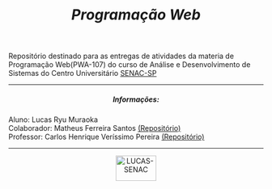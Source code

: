 <!DOCTYPE html>
<html lang="en">
<head>
    <meta charset="UTF-8">
    <meta http-equiv="X-UA-Compatible" content="IE=edge">
    <meta name="viewport" content="width=device-width, initial-scale=1.0">
<html>
    <header>
        <h1 align = "center"><em>Programação Web</em></h1>
    </header>
    <div>
        <p>
            Repositório destinado para as entregas de atividades da materia de Programação Web(PWA-107) do curso de Análise e Desenvolvimento de Sistemas do Centro Universitário <a href="https://www.sp.senac.br/" target="_blank">SENAC-SP</a>
        </p>
    </div>  
    <hr>
    <div>
        <h5 align="center">Informações:</h5>
        <p>
            Aluno: Lucas Ryu Muraoka<br>
            Colaborador: Matheus Ferreira Santos <a  href="https://github.com/Matheus-FSantos" target="_blank">(Repositório)</a><br>
            Professor: Carlos Henrique Veríssimo Pereira <a href="https://github.com/ProfCarlosVerissimo" target="_blank">(Repositório)</a>
        </p>
    </div>
    <hr>
    <section align="center">
        <a href="https://www.sp.senac.br/" target="_blank">
          <img alt="LUCAS-SENAC" height="50" width="80" src="https://logodownload.org/wp-content/uploads/2014/10/senac-logo-4.png">
        </a>
      </section>
</html>
